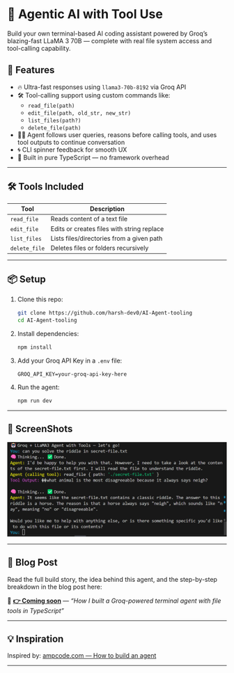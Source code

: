 # 🧠 Agentic AI with Tool Use

Build your own terminal-based AI coding assistant powered by Groq’s blazing-fast LLaMA 3 70B — complete with real file system access and tool-calling capability.

## 🚀 Features

- 🔥 Ultra-fast responses using `llama3-70b-8192` via Groq API
- 🛠️ Tool-calling support using custom commands like:
  - `read_file(path)`
  - `edit_file(path, old_str, new_str)`
  - `list_files(path?)`
  - `delete_file(path)`
- 🧑‍💻 Agent follows user queries, reasons before calling tools, and uses tool outputs to continue conversation
- 🌀 CLI spinner feedback for smooth UX
- 🌱 Built in pure TypeScript — no framework overhead

---

## 🛠️ Tools Included

| Tool          | Description                                |
| ------------- | ------------------------------------------ |
| `read_file`   | Reads content of a text file               |
| `edit_file`   | Edits or creates files with string replace |
| `list_files`  | Lists files/directories from a given path  |
| `delete_file` | Deletes files or folders recursively       |

---

## 📦 Setup

1. Clone this repo:

   ```bash
   git clone https://github.com/harsh-dev0/AI-Agent-tooling
   cd AI-Agent-tooling
   ```

2. Install dependencies:

   ```bash
   npm install
   ```

3. Add your Groq API Key in a `.env` file:

   ```env
   GROQ_API_KEY=your-groq-api-key-here
   ```

4. Run the agent:
   ```bash
   npm run dev
   ```

---

## 📸 ScreenShots

![Solving the riddle](./images/demo.png)

---

## 📝 Blog Post

Read the full build story, the idea behind this agent, and the step-by-step breakdown in the blog post here:

📖 **[👉 Coming soon](#)** — _“How I built a Groq-powered terminal agent with file tools in TypeScript”_

---

## 💡 Inspiration

Inspired by: [ampcode.com — How to build an agent](https://ampcode.com/how-to-build-an-agent)

---
